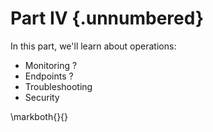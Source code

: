 
# Part IV {.unnumbered}

In this part, we'll learn about operations:

* Monitoring ?
* Endpoints ?
* Troubleshooting 
* Security 

\markboth{}{}
